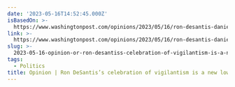 ```yaml
---
date: '2023-05-16T14:52:45.000Z'
isBasedOn: >-
  https://www.washingtonpost.com/opinions/2023/05/16/ron-desantis-daniel-penny-neely-vigilantism/
link: >-
  https://www.washingtonpost.com/opinions/2023/05/16/ron-desantis-daniel-penny-neely-vigilantism/
slug: >-
  2023-05-16-opinion-or-ron-desantiss-celebration-of-vigilantism-is-a-new-low-for-republ
tags:
  - Politics
title: Opinion | Ron DeSantis’s celebration of vigilantism is a new low for Republ
---
```


